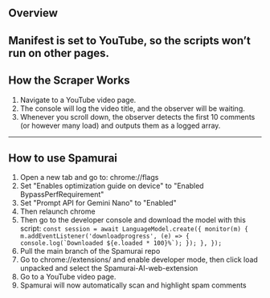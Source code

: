 ## Overview
Manifest is set to YouTube, so the scripts won’t run on other pages.
---

## How the Scraper Works

1. Navigate to a YouTube video page.  
2. The console will log the video title, and the observer will be waiting.  
3. Whenever you scroll down, the observer detects the first 10 comments (or however many load) and outputs them as a logged array.

---

## How to use Spamurai

1. Open a new tab and go to: chrome://flags
2. Set "Enables optimization guide on device" to "Enabled BypassPerfRequirement"
3. Set "Prompt API for Gemini Nano" to "Enabled"
4. Then relaunch chrome
4. Then go to the developer console and download the model with this script: 
``const session = await LanguageModel.create({
  monitor(m) {
    m.addEventListener('downloadprogress', (e) => {
      console.log(`Downloaded ${e.loaded * 100}%`);
    });
  },
});``
5. Pull the main branch of the Spamurai repo
6. Go to chrome://extensions/ and enable developer mode, then click load unpacked and select the Spamurai-AI-web-extension
7. Go to a YouTube video page.  
8. Spamurai will now automatically scan and highlight spam comments



